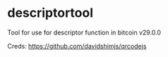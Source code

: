 # descriptortool
Tool for use for descriptor function in bitcoin v29.0.0


Creds:
https://github.com/davidshimjs/qrcodejs

